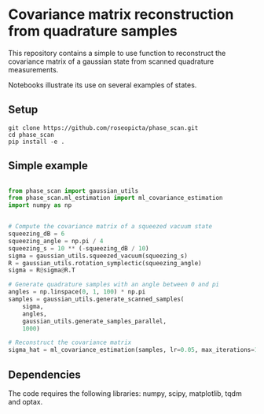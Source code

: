 # Covariance matrix reconstruction from quadrature samples

This repository contains a simple to use function to reconstruct the covariance matrix of a gaussian state from scanned quadrature measurements.

Notebooks illustrate its use on several examples of states.

## Setup

```shell
git clone https://github.com/roseopicta/phase_scan.git
cd phase_scan
pip install -e .
```

## Simple example

```python

from phase_scan import gaussian_utils
from phase_scan.ml_estimation import ml_covariance_estimation
import numpy as np


# Compute the covariance matrix of a squeezed vacuum state
squeezing_dB = 6
squeezing_angle = np.pi / 4
squeezing_s = 10 ** (-squeezing_dB / 10)
sigma = gaussian_utils.squeezed_vacuum(squeezing_s)
R = gaussian_utils.rotation_symplectic(squeezing_angle)
sigma = R@sigma@R.T

# Generate quadrature samples with an angle between 0 and pi
angles = np.linspace(0, 1, 100) * np.pi
samples = gaussian_utils.generate_scanned_samples(
    sigma,
    angles,
    gaussian_utils.generate_samples_parallel,
    1000)

# Reconstruct the covariance matrix
sigma_hat = ml_covariance_estimation(samples, lr=0.05, max_iterations=1000)
```

## Dependencies

The code requires the following libraries: numpy, scipy, matplotlib, tqdm and optax.
